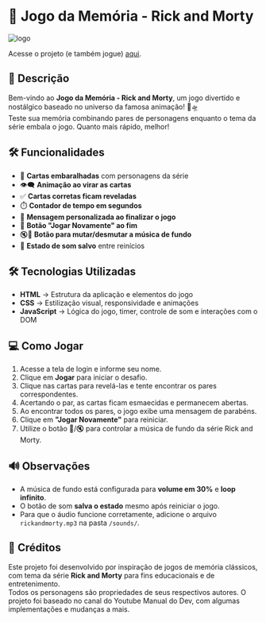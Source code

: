 # 🧠 Jogo da Memória - Rick and Morty

![logo](https://github.com/user-attachments/assets/e619a985-b5a2-4ad1-a71b-d094514de111)

Acesse o projeto (e também jogue) [aqui](https://jogo-da-memoria-steel-one.vercel.app/).

## 📌 Descrição

Bem-vindo ao **Jogo da Memória - Rick and Morty**, um jogo divertido e nostálgico baseado no universo da famosa animação! 🚀🛸  
Teste sua memória combinando pares de personagens enquanto o tema da série embala o jogo. Quanto mais rápido, melhor!

## 🛠️ Funcionalidades

- 🧩 **Cartas embaralhadas** com personagens da série
- 👁️‍🗨️ **Animação ao virar as cartas**
- ✅ **Cartas corretas ficam reveladas**
- ⏱️ **Contador de tempo em segundos**
- 🎉 **Mensagem personalizada ao finalizar o jogo**
- 🔁 **Botão "Jogar Novamente" ao fim**
- 🔇🎵 **Botão para mutar/desmutar a música de fundo**
- 💾 **Estado de som salvo** entre reinícios

## 🛠️ Tecnologias Utilizadas

- **HTML** → Estrutura da aplicação e elementos do jogo
- **CSS** → Estilização visual, responsividade e animações
- **JavaScript** → Lógica do jogo, timer, controle de som e interações com o DOM

## 💻 Como Jogar

1. Acesse a tela de login e informe seu nome.
2. Clique em **Jogar** para iniciar o desafio.
3. Clique nas cartas para revelá-las e tente encontrar os pares correspondentes.
4. Acertando o par, as cartas ficam esmaecidas e permanecem abertas.
5. Ao encontrar todos os pares, o jogo exibe uma mensagem de parabéns.
6. Clique em **"Jogar Novamente"** para reiniciar.
7. Utilize o botão 🎵/🔇 para controlar a música de fundo da série Rick and Morty.

## 🔊 Observações

- A música de fundo está configurada para **volume em 30%** e **loop infinito**.
- O botão de som **salva o estado** mesmo após reiniciar o jogo.
- Para que o áudio funcione corretamente, adicione o arquivo `rickandmorty.mp3` na pasta `/sounds/`.

## 🙌 Créditos

Este projeto foi desenvolvido por inspiração de jogos de memória clássicos, com tema da série **Rick and Morty** para fins educacionais e de entretenimento.  
Todos os personagens são propriedades de seus respectivos autores.
O projeto foi baseado no canal do Youtube Manual do Dev, com algumas implementações e mudanças a mais.
